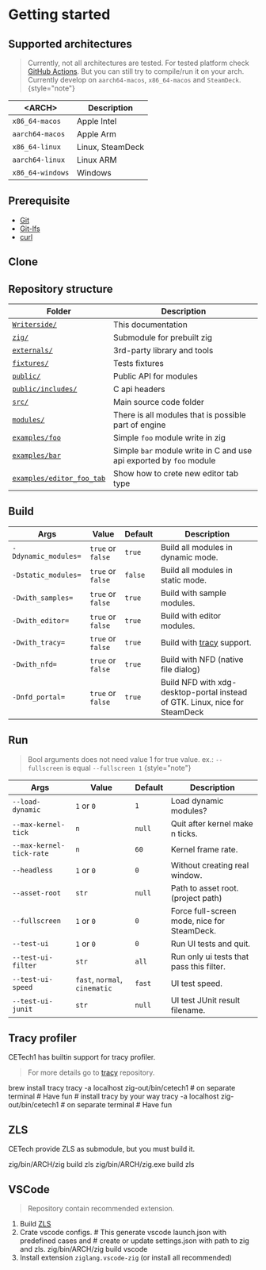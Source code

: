 # Getting started

## Supported architectures

> Currently, not all architectures are tested.
> For tested platform check [GitHub Actions](https://github.com/cyberegoorg/cetech1/actions/workflows/test.yaml).
> But you can still try to compile/run it on your arch.
> Currently develop on `aarch64-macos`, `x86_64-macos` and `SteamDeck`.
> {style="note"}

| &lt;ARCH&gt;     | Description      |
|------------------|------------------|
| `x86_64-macos`   | Apple Intel      |
| `aarch64-macos`  | Apple Arm        |
| `x86_64-linux`   | Linux, SteamDeck |
| `aarch64-linux`  | Linux ARM        |
| `x86_64-windows` | Windows          |

## Prerequisite

- [Git](https://git-scm.com/downloads)
- [Git-lfs](https://git-lfs.com)
- [curl](https://curl.se/download.html)

## Clone

<tabs>
    <tab title="MacOS/Linux/SteamDeck/Windows">
        <code-block lang="bash" src="getting-started/clone.sh"></code-block>
    </tab>
</tabs>

## Repository structure

| Folder                                                                                                | Description                                                         |
|-------------------------------------------------------------------------------------------------------|---------------------------------------------------------------------|
| [`Writerside/`](https://github.com/cyberegoorg/cetech1/tree/main/Writerside/)                         | This documentation                                                  |
| [`zig/`](https://github.com/cyberegoorg/cetech1/tree/main/zig/)                                       | Submodule for prebuilt zig                                          |
| [`externals/`](https://github.com/cyberegoorg/cetech1/tree/main/externals/)                           | 3rd-party library and tools                                         |
| [`fixtures/`](https://github.com/cyberegoorg/cetech1/tree/main/fixtures/)                             | Tests fixtures                                                      |
| [`public/`](https://github.com/cyberegoorg/cetech1/tree/main/public/)                                 | Public API for modules                                              |
| [`public/includes/`](https://github.com/cyberegoorg/cetech1/tree/main/public/includes/)               | C api headers                                                       |
| [`src/`](https://github.com/cyberegoorg/cetech1/tree/main/src/)                                       | Main source code folder                                             |
| [`modules/`](https://github.com/cyberegoorg/cetech1/tree/main/modules/)                               | There is all modules that is possible part of engine                |
| [`examples/foo`](https://github.com/cyberegoorg/cetech1/tree/main/examples/foo)                       | Simple `foo` module write in zig                                    |
| [`examples/bar`](https://github.com/cyberegoorg/cetech1/tree/main/examples/bar)                       | Simple `bar` module write in C and use api exported by `foo` module |
| [`examples/editor_foo_tab`](https://github.com/cyberegoorg/cetech1/tree/main/examples/editor_foo_tab) | Show how to crete new editor tab type                               |

## Build

<tabs>
    <tab title="MacOS/Linux">
        <code-block lang="bash" src="getting-started/build.sh"></code-block>
    </tab>
    <tab title="SteamDeck">
        <code-block lang="bash" src="getting-started/build_steamdeck.sh"></code-block>
    </tab>
    <tab title="Windows">
        <code-block lang="bash" src="getting-started/build_windows.sh"></code-block>
    </tab>
</tabs>

| Args                 | Value             | Default | Description                                                                 |
|----------------------|-------------------|---------|-----------------------------------------------------------------------------|
| `-Ddynamic_modules=` | `true` or `false` | `true`  | Build all modules in dynamic mode.                                          |
| `-Dstatic_modules=`  | `true` or `false` | `false` | Build all modules in static mode.                                           |
| `-Dwith_samples=`    | `true` or `false` | `true`  | Build with sample modules.                                                  |
| `-Dwith_editor=`     | `true` or `false` | `true`  | Build with editor modules.                                                  |
| `-Dwith_tracy=`      | `true` or `false` | `true`  | Build with [tracy](#tracy-profiler) support.                                |
| `-Dwith_nfd=`        | `true` or `false` | `true`  | Build with NFD (native file dialog)                                         |
| `-Dnfd_portal=`      | `true` or `false` | `true`  | Build NFD with xdg-desktop-portal instead of GTK. Linux, nice for SteamDeck |

## Run

<tabs>
    <tab title="MacOS/Linux">
        <code-block lang="bash" src="getting-started/run.sh"></code-block>
    </tab>
    <tab title="SteamDeck">
        <code-block lang="bash" src="getting-started/run_steamdeck.sh"></code-block>
    </tab>
    <tab title="Windows">
        <code-block lang="bash" src="getting-started/run_windows.sh"></code-block>
    </tab>
</tabs>

> Bool arguments does not need value 1 for true value. ex.: `--fullscreen` is equal `--fullscreen 1`
> {style="note"}

| Args                     | Value                          | Default | Description                                 |
|--------------------------|--------------------------------|---------|---------------------------------------------|
| `--load-dynamic`         | `1` or `0`                     | `1`     | Load dynamic modules?                       |
| `--max-kernel-tick`      | `n`                            | `null`  | Quit after kernel make n ticks.             |
| `--max-kernel-tick-rate` | `n`                            | `60`    | Kernel frame rate.                          |
| `--headless`             | `1` or `0`                     | `0`     | Without creating real window.               |
| `--asset-root`           | `str`                          | `null`  | Path to asset root. (project path)          |
| `--fullscreen`           | `1` or `0`                     | `0`     | Force full-screen mode, nice for SteamDeck. |
| `--test-ui`              | `1` or `0`                     | `0`     | Run UI tests and quit.                      |
| `--test-ui-filter`       | `str`                          | `all`   | Run only ui tests that pass this filter.    |
| `--test-ui-speed`        | `fast`, `normal`,  `cinematic` | `fast`  | UI test speed.                              |
| `--test-ui-junit`        | `str`                          | `null`  | UI test JUnit result filename.              |

## Tracy profiler

CETech1 has builtin support for tracy profiler.

> For more details go to [tracy](https://github.com/wolfpld/tracy) repository.

<tabs>
    <tab title="MacOS">
        <code-block lang="bash">
            brew install tracy
            tracy -a localhost
            zig-out/bin/cetech1 # on separate terminal
            # Have fun
        </code-block>
    </tab>
    <tab title="Linux">
        <code-block lang="bash">
            # install tracy by your way
            tracy -a localhost
            zig-out/bin/cetech1 # on separate terminal
            # Have fun
        </code-block>
    </tab>
</tabs>

## ZLS

CETech provide ZLS as submodule, but you must build it.

<tabs>
    <tab title="MacOS/Linux">
        <code-block lang="bash">
            zig/bin/ARCH/zig build zls
        </code-block>
    </tab>
    <tab title="Windows">
        <code-block lang="bash">
            zig/bin/ARCH/zig.exe build zls
        </code-block>
    </tab>
</tabs>

## VSCode

> Repository contain recommended extension.

1. Build [ZLS](#zls)
2. Crate vscode configs.
    <code-block lang="bash">
        # This generate vscode launch.json with predefined cases and
        # create or update settings.json with path to zig and zls.
        zig/bin/ARCH/zig build vscode
    </code-block>
3. Install extension `ziglang.vscode-zig` (or install all recommended)
